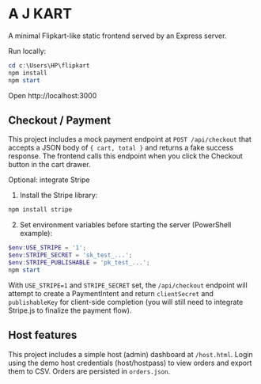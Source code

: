 # A J KART

A minimal Flipkart-like static frontend served by an Express server.

Run locally:

```powershell
cd c:\Users\HP\flipkart
npm install
npm start
```

Open http://localhost:3000

Checkout / Payment
-------------------
This project includes a mock payment endpoint at `POST /api/checkout` that accepts a JSON body of `{ cart, total }` and returns a fake success response. The frontend calls this endpoint when you click the Checkout button in the cart drawer.

Optional: integrate Stripe
1. Install the Stripe library:

```powershell
npm install stripe
```

2. Set environment variables before starting the server (PowerShell example):

```powershell
$env:USE_STRIPE = '1';
$env:STRIPE_SECRET = 'sk_test_...';
$env:STRIPE_PUBLISHABLE = 'pk_test_...';
npm start
```

With `USE_STRIPE=1` and `STRIPE_SECRET` set, the `/api/checkout` endpoint will attempt to create a PaymentIntent and return `clientSecret` and `publishableKey` for client-side completion (you will still need to integrate Stripe.js to finalize the payment flow).

Host features
-------------
This project includes a simple host (admin) dashboard at `/host.html`. Login using the demo host credentials (host/hostpass) to view orders and export them to CSV. Orders are persisted in `orders.json`.
